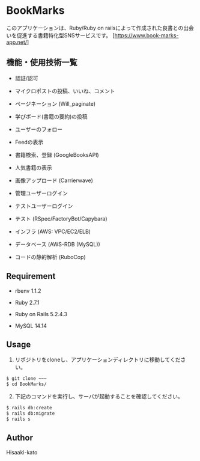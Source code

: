 # BookMarks
このアプリケーションは、Ruby/Ruby on railsによって作成された良書との出会いを促進する書籍特化型SNSサービスです。
[https://www.book-marks-app.net/]

## 機能・使用技術一覧

* 認証/認可

* マイクロポストの投稿、いいね、コメント

* ページネーション (Will_paginate)

* 学びボード(書籍の要約)の投稿

* ユーザーのフォロー

* Feedの表示

* 書籍検索、登録 (GoogleBooksAPI)

* 人気書籍の表示

* 画像アップロード (Carrierwave)

* 管理ユーザーログイン

* テストユーザーログイン

* テスト (RSpec/FactoryBot/Capybara)

* インフラ (AWS: VPC/EC2/ELB)

* データベース (AWS-RDB (MySQL))

* コードの静的解析 (RuboCop)

## Requirement

* rbenv 1.1.2

* Ruby 2.7.1

* Ruby on Rails 5.2.4.3

* MySQL 14.14

## Usage

1. リポジトリをcloneし、アプリケーションディレクトリに移動してください。
```bash
$ git clone ~~~
$ cd BookMarks/
```

2. 下記のコマンドを実行し、サーバが起動することを確認してください。
```bash
$ rails db:create
$ rails db:migrate
$ rails s
```
## Author
Hisaaki-kato